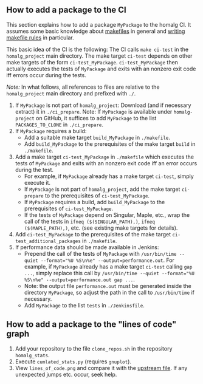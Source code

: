 ## How to add a package to the CI
This section explains how to add a package `MyPackage` to the homalg CI. It assumes some basic knowledge about
[makefiles](https://www.gnu.org/software/make/manual/make.html) in general and
[writing makefile rules](https://www.gnu.org/software/make/manual/make.html#Rule-Introduction) in particular.

This basic idea of the CI is the following: The CI calls `make ci-test` in the `homalg_project` main directory.
The make target `ci-test` depends on other make targets of the form `ci-test_MyPackage`.
`ci-test_MyPackage` then actually executes the tests of `MyPackage` and exits with an nonzero exit code iff errors occur during the tests.

*Note:* In what follows, all references to files are relative to the `homalg_project` main directory and prefixed with `./`.

1. If `MyPackage` is not part of `homalg_project`: Download (and if necessary extract) it in `./ci_prepare`.
   Note: If `MyPackage` is available under `homalg-project` on GitHub, it suffices to add `MyPackage` to the list
   `PACKAGES_TO_CLONE` in `./ci_prepare`.
2. If `MyPackage` requires a build:
    * Add a suitable make target `build_MyPackage` in `./makefile`.
    * Add `build_MyPackage` to the prerequisites of the make target `build` in `./makefile`.
3. Add a make target `ci-test_MyPackage` in `./makefile` which executes the tests of `MyPackage` and
   exits with an nonzero exit code iff an error occurs during the test.
    * For example, if `MyPackage` already has a make target `ci-test`, simply execute it.
    * If `MyPackage` is not part of `homalg_project`, add the make target `ci-prepare` to the prerequisites of `ci-test_MyPackage`.
    * If `MyPackage` requires a build, add `build_MyPackage` to the prerequisites of `ci-test_MyPackage`.
    * If the tests of `MyPackage` depend on Singular, Maple, etc., wrap the call of the tests in
	  `ifneq ($(SINGULAR_PATH),)`, `ifneq ($(MAPLE_PATH),)`, etc. (see existing make targets for details).
4. Add `ci-test_MyPackage` to the prerequisites of the make target `ci-test_additional_packages` in `./makefile`.
5. If performance data should be made available in Jenkins:
    * Prepend the call of the tests of `MyPackage` with `/usr/bin/time --quiet --format="%U %S\n%e" --output=performance.out`.
	  For example, if `MyPackage` already has a make target `ci-test` calling `gap ...`, simply replace this call by
	  `/usr/bin/time --quiet --format="%U %S\n%e" --output=performance.out gap ...`.
    * Note: the output file `performance.out` must be generated inside the directory `MyPackage`,
	  so adjust the path in the call to `/usr/bin/time` if necessary.
    * Add `MyPackage` to the list `tests` in `./Jenkinsfile`.

## How to add a package to the "lines of code" graph
1. Add your repository to the file `clone_repos.sh` in the repository `homalg_stats`.
2. Execute `cumlated_stats.py` (requires `gnuplot`).
3. View `lines_of_code.png` and compare it with the [upstream file](https://algebra.mathematik.uni-siegen.de/img/lines_of_code.png).
   If any unexpected jumps etc. occur, seek help.
